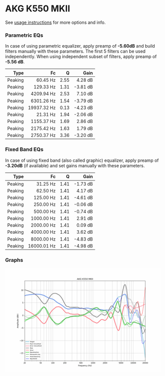 # AKG K550 MKII
See [usage instructions](https://github.com/jaakkopasanen/AutoEq#usage) for more options and info.

### Parametric EQs
In case of using parametric equalizer, apply preamp of **-5.60dB** and build filters manually
with these parameters. The first 5 filters can be used independently.
When using independent subset of filters, apply preamp of **-5.56 dB**.

| Type    | Fc          |    Q | Gain     |
|--------:|------------:|-----:|---------:|
| Peaking | 60.45 Hz    | 2.55 | 4.28 dB  |
| Peaking | 129.33 Hz   | 1.31 | -3.81 dB |
| Peaking | 4209.94 Hz  | 2.53 | 7.10 dB  |
| Peaking | 6301.26 Hz  | 1.54 | -3.79 dB |
| Peaking | 19937.32 Hz | 0.13 | -4.23 dB |
| Peaking | 21.31 Hz    | 1.94 | -2.06 dB |
| Peaking | 1155.37 Hz  | 1.69 | 2.86 dB  |
| Peaking | 2175.42 Hz  | 1.63 | 1.79 dB  |
| Peaking | 2750.37 Hz  | 3.36 | -3.20 dB |

### Fixed Band EQs
In case of using fixed band (also called graphic) equalizer, apply preamp of **-3.20dB**
(if available) and set gains manually with these parameters.

| Type    | Fc          |    Q | Gain     |
|--------:|------------:|-----:|---------:|
| Peaking | 31.25 Hz    | 1.41 | -1.73 dB |
| Peaking | 62.50 Hz    | 1.41 | 4.17 dB  |
| Peaking | 125.00 Hz   | 1.41 | -4.61 dB |
| Peaking | 250.00 Hz   | 1.41 | -0.06 dB |
| Peaking | 500.00 Hz   | 1.41 | -0.74 dB |
| Peaking | 1000.00 Hz  | 1.41 | 2.91 dB  |
| Peaking | 2000.00 Hz  | 1.41 | 0.09 dB  |
| Peaking | 4000.00 Hz  | 1.41 | 3.62 dB  |
| Peaking | 8000.00 Hz  | 1.41 | -4.83 dB |
| Peaking | 16000.01 Hz | 1.41 | -4.98 dB |

### Graphs
![](./AKG%20K550%20MKII.png)